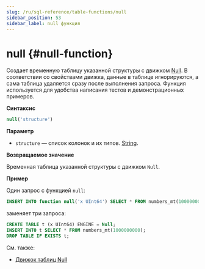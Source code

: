 ```yaml
---
slug: /ru/sql-reference/table-functions/null
sidebar_position: 53
sidebar_label: null функция
---
```


# null {#null-function}

Создает временную таблицу указанной структуры с движком [Null](../../engines/table-engines/special/null.md). В соответствии со свойствами движка, данные в таблице игнорируются, а сама таблица удаляется сразу после выполнения запроса. Функция используется для удобства написания тестов и демонстрационных примеров.

**Синтаксис**

``` sql
null('structure')
```

**Параметр**

-   `structure` — список колонок и их типов. [String](../../sql-reference/data-types/string.md).

**Возвращаемое значение**

Временная таблица указанной структуры с движком `Null`.

**Пример**

Один запрос с функцией `null`:

``` sql
INSERT INTO function null('x UInt64') SELECT * FROM numbers_mt(1000000000);
```
заменяет три запроса:

```sql
CREATE TABLE t (x UInt64) ENGINE = Null;
INSERT INTO t SELECT * FROM numbers_mt(1000000000);
DROP TABLE IF EXISTS t;
```

См. также:

-   [Движок таблиц Null](../../engines/table-engines/special/null.md)
